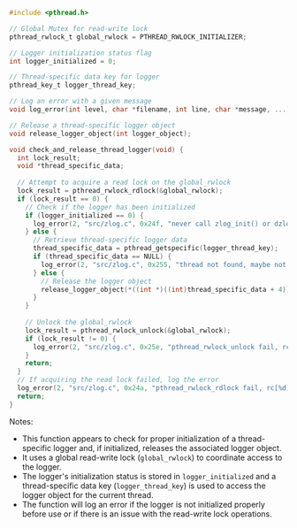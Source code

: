 ```c
#include <pthread.h>

// Global Mutex for read-write lock
pthread_rwlock_t global_rwlock = PTHREAD_RWLOCK_INITIALIZER;

// Logger initialization status flag
int logger_initialized = 0;

// Thread-specific data key for logger
pthread_key_t logger_thread_key;

// Log an error with a given message
void log_error(int level, char *filename, int line, char *message, ...);

// Release a thread-specific logger object
void release_logger_object(int logger_object);

void check_and_release_thread_logger(void) {
  int lock_result;
  void *thread_specific_data;
  
  // Attempt to acquire a read lock on the global_rwlock
  lock_result = pthread_rwlock_rdlock(&global_rwlock);
  if (lock_result == 0) {
    // Check if the logger has been initialized
    if (logger_initialized == 0) {
      log_error(2, "src/zlog.c", 0x24f, "never call zlog_init() or dzlog_init() before");
    } else {
      // Retrieve thread-specific logger data
      thread_specific_data = pthread_getspecific(logger_thread_key);
      if (thread_specific_data == NULL) {
        log_error(2, "src/zlog.c", 0x255, "thread not found, maybe not use zlog_put_mdc before");
      } else {
        // Release the logger object
        release_logger_object(*((int *)((int)thread_specific_data + 4)));
      }
    }
    
    // Unlock the global_rwlock
    lock_result = pthread_rwlock_unlock(&global_rwlock);
    if (lock_result != 0) {
      log_error(2, "src/zlog.c", 0x25e, "pthread_rwlock_unlock fail, rc=[%d]", lock_result);
    }
    return;
  }
  // If acquiring the read lock failed, log the error
  log_error(2, "src/zlog.c", 0x24a, "pthread_rwlock_rdlock fail, rc[%d]", lock_result);
  return;
}
```

Notes:
- This function appears to check for proper initialization of a thread-specific logger and, if initialized, releases the associated logger object.
- It uses a global read-write lock (`global_rwlock`) to coordinate access to the logger.
- The logger's initialization status is stored in `logger_initialized` and a thread-specific data key (`logger_thread_key`) is used to access the logger object for the current thread.
- The function will log an error if the logger is not initialized properly before use or if there is an issue with the read-write lock operations.